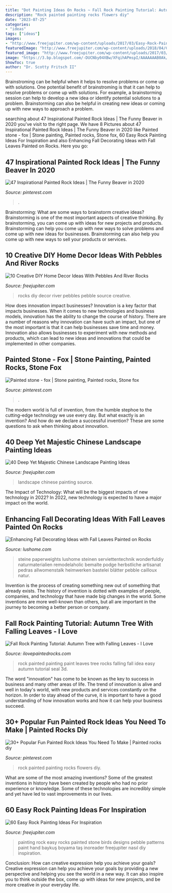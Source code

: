 ```yaml
---
title: "Dot Painting Ideas On Rocks ~ Fall Rock Painting Tutorial: Autumn Tree With Falling Leaves"
description: "Rock painted painting rocks flowers diy"
date: "2023-07-25"
categories:
- "ideas"
tags: ["ideas"]
images:
- "http://www.freejupiter.com/wp-content/uploads/2017/03/Easy-Rock-Painting-Ideas-24.jpg"
featuredImage: "http://www.freejupiter.com/wp-content/uploads/2018/04/Chinese-Landscape-Painting-Ideas-35.jpg"
featured_image: "http://www.freejupiter.com/wp-content/uploads/2017/03/Easy-Rock-Painting-Ideas-24.jpg"
image: "https://3.bp.blogspot.com/-DUCNby04XBw/XFqihAPmspI/AAAAAAAB0Ak/4iSNWXHii5Q5CxfvPhTfEe9mVQRiBRv9gCLcBGAs/s1600/fall%2Bpainted%2Brock%2Bidea%2B-%2Bhow%2Bto%2Bpaint%2Ba%2Btree%2Bwith%2Bfalling%2Bleaves-min.jpg"
ShowToc: true
author: "Dr. Scotty Fritsch II"
---
```



Brainstroming can be helpful when it helps to resolve problems or come up with solutions.
One potential benefit of brainstroming is that it can help to resolve problems or come up with solutions. For example, a brainstorming session can help to develop a new idea or identify potential solutions to a problem. Brainstorming can also be helpful in creating new ideas or coming up with new ways to approach a problem.

	

		
searching about 47 Inspirational Painted Rock Ideas | The Funny Beaver in 2020 you've visit to the right page. We have 8 Pictures about 47 Inspirational Painted Rock Ideas | The Funny Beaver in 2020 like Painted stone - fox | Stone painting, Painted rocks, Stone fox, 60 Easy Rock Painting Ideas For Inspiration and also Enhancing Fall Decorating Ideas with Fall Leaves Painted on Rocks. Here you go:
		
    
## 47 Inspirational Painted Rock Ideas | The Funny Beaver In 2020

<img loading=lazy src="https://i.pinimg.com/736x/fc/c9/e9/fcc9e993bd0094f0210fce6f109b296a.jpg" onerror="this.onerror=null;this.src='https://tse2.mm.bing.net/th?id=OIP.dG2VQOQ8LVzTiwwMjk3ESAHaLB&amp;pid=15.1';" alt="47 Inspirational Painted Rock Ideas | The Funny Beaver in 2020">

_Source: pinterest.com_

>. 

	

Brainstorming: What are some ways to brainstorm creative ideas?
Brainstorming is one of the most important aspects of creative thinking. By brainstorming, you can come up with ideas for new projects and products. Brainstorming can help you come up with new ways to solve problems and come up with new ideas for businesses. Brainstorming can also help you come up with new ways to sell your products or services.

    
## 10 Creative DIY Home Decor Ideas With Pebbles And River Rocks

<img loading=lazy src="http://www.freejupiter.com/wp-content/uploads/2017/07/DIY-Home-Decor-Ideas-With-Pebbles-And-River-Rocks-7.jpg" onerror="this.onerror=null;this.src='https://tse1.mm.bing.net/th?id=OIP.Z1Zfvls_eKABlQilMiuO0QHaPM&amp;pid=15.1';" alt="10 Creative DIY Home Decor Ideas With Pebbles And River Rocks">

_Source: freejupiter.com_

>rocks diy decor river pebbles pebble source creative. 

	

How does innovation impact businesses?
Innovation is a key factor that impacts businesses. When it comes to new technologies and business models, innovation has the ability to change the course of history. There are a number of reasons why innovation can have such an impact, but one of the most important is that it can help businesses save time and money. Innovation also allows businesses to experiment with new methods and products, which can lead to new ideas and innovations that could be implemented in other companies.

    
## Painted Stone - Fox | Stone Painting, Painted Rocks, Stone Fox

<img loading=lazy src="https://i.pinimg.com/736x/e9/6d/3c/e96d3cd1fe6848e57c168cc959012102--hand-painted-rocks.jpg" onerror="this.onerror=null;this.src='https://tse4.mm.bing.net/th?id=OIP.yv7AVc36t-dQjS_QVVaX0gHaJ3&amp;pid=15.1';" alt="Painted stone - fox | Stone painting, Painted rocks, Stone fox">

_Source: pinterest.com_

>. 

	

The modern world is full of invention, from the humble stephoe to the cutting-edge technology we use every day. But what exactly is an invention? And how do we declare a successful invention? These are some questions to ask when thinking about innovation.

    
## 40 Deep Yet Majestic Chinese Landscape Painting Ideas

<img loading=lazy src="http://www.freejupiter.com/wp-content/uploads/2018/04/Chinese-Landscape-Painting-Ideas-35.jpg" onerror="this.onerror=null;this.src='https://tse1.mm.bing.net/th?id=OIP.2XyrhEXi9nUm0eN2XRBu0wHaMW&amp;pid=15.1';" alt="40 Deep Yet Majestic Chinese Landscape Painting Ideas">

_Source: freejupiter.com_

>landscape chinese painting source. 

	

The Impact of Technology: What will be the biggest impacts of new technology in 2022?
In 2022, new technology is expected to have a major impact on the world.

    
## Enhancing Fall Decorating Ideas With Fall Leaves Painted On Rocks

<img loading=lazy src="https://www.lushome.com/wp-content/uploads/2012/11/painted-rocks-rockpainting-ideas-fall-leaves-10.jpg" onerror="this.onerror=null;this.src='https://tse3.mm.bing.net/th?id=OIP.0TSNYyxqPnbT5Ktiz8OusAAAAA&amp;pid=15.1';" alt="Enhancing Fall Decorating Ideas with Fall Leaves Painted on Rocks">

_Source: lushome.com_

>steine paperweights lushome steinen serviettentechnik wonderfuldiy naturmaterialien remodelaholic bemalte podge herbstliche artisanat pedras allwomenstalk heimwerken bastelei blätter pebble cailloux natur. 

	

Invention is the process of creating something new out of something that already exists. The history of invention is dotted with examples of people, companies, and technology that have made big changes in the world. Some inventions are more well-known than others, but all are important in the journey to becoming a better person or company.

    
## Fall Rock Painting Tutorial: Autumn Tree With Falling Leaves - I Love

<img loading=lazy src="https://3.bp.blogspot.com/-DUCNby04XBw/XFqihAPmspI/AAAAAAAB0Ak/4iSNWXHii5Q5CxfvPhTfEe9mVQRiBRv9gCLcBGAs/s1600/fall%2Bpainted%2Brock%2Bidea%2B-%2Bhow%2Bto%2Bpaint%2Ba%2Btree%2Bwith%2Bfalling%2Bleaves-min.jpg" onerror="this.onerror=null;this.src='https://tse3.mm.bing.net/th?id=OIP.9IBhNV3tvy4ZTLHo4oFkRQHaJ6&amp;pid=15.1';" alt="Fall Rock Painting Tutorial: Autumn Tree with Falling Leaves - I Love">

_Source: ilovepaintedrocks.com_

>rock painted painting paint leaves tree rocks falling fall idea easy autumn tutorial seal 3d. 

	

The word "innovation" has come to be known as the key to success in business and many other areas of life. The trend of innovation is alive and well in today's world, with new products and services constantly on the horizon. In order to stay ahead of the curve, it is important to have a good understanding of how innovation works and how it can help your business succeed.

    
## 30+ Popular Fun Painted Rock Ideas You Need To Make | Painted Rocks Diy

<img loading=lazy src="https://i.pinimg.com/736x/db/72/e4/db72e485c8c2f5c84bb4efc8bec0b716.jpg" onerror="this.onerror=null;this.src='https://tse3.mm.bing.net/th?id=OIP.31MckTC0ycxuhNhlJizD4wAAAA&amp;pid=15.1';" alt="30+ Popular Fun Painted Rock Ideas You Need To Make | Painted rocks diy">

_Source: pinterest.com_

>rock painted painting rocks flowers diy. 

	

What are some of the most amazing inventions?
Some of the greatest inventions in history have been created by people who had no prior experience or knowledge. Some of these technologies are incredibly simple and yet have led to vast improvements in our lives.

    
## 60 Easy Rock Painting Ideas For Inspiration

<img loading=lazy src="http://www.freejupiter.com/wp-content/uploads/2017/03/Easy-Rock-Painting-Ideas-24.jpg" onerror="this.onerror=null;this.src='https://tse2.mm.bing.net/th?id=OIP.mXbJ4gDFulYSpNHLzRzdHAHaLI&amp;pid=15.1';" alt="60 Easy Rock Painting Ideas For Inspiration">

_Source: freejupiter.com_

>painting rock easy rocks painted stone birds designs pebble patterns paint hand baykuş boyama taş inoreader freejupiter nasıl diy inspiration. 

	

Conclusion: How can creative expression help you achieve your goals?
Creative expression can help you achieve your goals by providing a new perspective and helping you see the world in a new way. It can also inspire you to think outside the box, come up with ideas for new projects, and be more creative in your everyday life.

